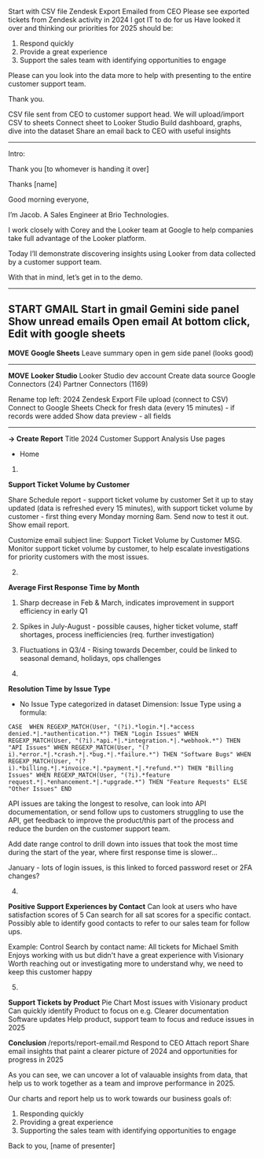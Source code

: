 Start with CSV file
Zendesk Export
Emailed from CEO
Please see exported tickets from Zendesk activity in 2024 I got IT to do for us
Have looked it over and thinking our priorities for 2025 should be:

1. Respond quickly
2. Provide a great experience
3. Support the sales team with identifying opportunities to engage

Please can you look into the data more to help with presenting to the entire customer support team.

Thank you.

CSV file sent from CEO to customer support head.
We will upload/import CSV to sheets
Connect sheet to Looker Studio
Build dashboard, graphs, dive into the dataset
Share an email back to CEO with useful insights


---
Intro:

Thank you          [to whomever is handing it over]

Thanks [name]

Good morning everyone,

I’m Jacob. A Sales Engineer at Brio Technologies.

I work closely with Corey and the Looker team at Google to help companies take full advantage of the Looker platform.

Today I’ll demonstrate discovering insights using Looker from data collected by a customer support team.

With that in mind, let’s get in to the demo.

---
**START**
**GMAIL**
Start in gmail
Gemini side panel
Show unread emails
Open email
At bottom click, Edit with google sheets
---
**MOVE**
**Google Sheets**
Leave summary open in gem side panel (looks good)

---
**MOVE**
**Looker Studio**
Looker Studio dev account
Create data source
Google Connectors (24)
Partner Connectors (1169)

Rename top left: 2024 Zendesk Export
File upload (connect to CSV)
Connect to Google Sheets
Check for fresh data (every 15 minutes) - if records were added
Show data preview - all fields

---
**-> Create Report**
Title 2024 Customer Support Analysis
Use pages
- Home

1. 
**Support Ticket Volume by Customer**

Share
Schedule report - support ticket volume by customer
Set it up to stay updated (data is refreshed every 15 minutes), with support ticket volume by customer - first thing every Monday morning 8am. 
Send now to test it out.
Show email report.

Customize email subject line: 
Support Ticket Volume by Customer
MSG. 
Monitor support ticket volume by customer, to help escalate investigations for priority customers with the most issues.

2. 
**Average First Response Time by Month**

1. Sharp decrease in Feb & March, indicates improvement in support efficiency in early Q1
2. Spikes in July-August - possible causes, higher ticket volume, staff shortages, process inefficiencies (req. further investigation)
3. Fluctuations in Q3/4 - Rising towards December, could be linked to seasonal demand, holidays, ops challenges


3. 
**Resolution Time by Issue Type**

- No Issue Type categorized in dataset
Dimension: 
Issue Type using a formula:

`CASE 
  WHEN REGEXP_MATCH(User, "(?i).*login.*|.*access denied.*|.*authentication.*") THEN "Login Issues"
  WHEN REGEXP_MATCH(User, "(?i).*api.*|.*integration.*|.*webhook.*") THEN "API Issues"
  WHEN REGEXP_MATCH(User, "(?i).*error.*|.*crash.*|.*bug.*|.*failure.*") THEN "Software Bugs"
  WHEN REGEXP_MATCH(User, "(?i).*billing.*|.*invoice.*|.*payment.*|.*refund.*") THEN "Billing Issues"
  WHEN REGEXP_MATCH(User, "(?i).*feature request.*|.*enhancement.*|.*upgrade.*") THEN "Feature Requests"
  ELSE "Other Issues"
END`

API issues are taking the longest to resolve, can look into API documementation, or send follow ups to customers struggling to use the API, get feedback to improve the product/this part of the process and reduce the burden on the customer support team.

Add date range control to drill down into issues that took the most time during the start of the year, where first response time is slower...

January - lots of login issues, is this linked to forced password reset or 2FA changes?

4. 
**Positive Support Experiences by Contact**
Can look at users who have satisfaction scores of 5
Can search for all sat scores for a specific contact.
Possibly able to identify good contacts to refer to our sales team for follow ups.

Example:
Control
Search by contact name:
All tickets for
Michael Smith
Enjoys working with us but didn't have a great experience with Visionary
Worth reaching out or investigating more to understand why, we need to keep this customer happy


5. 
**Support Tickets by Product**
Pie Chart
Most issues with Visionary product
Can quickly identify Product to focus on e.g.
Clearer documentation
Software updates
Help product, support team to focus
and reduce issues in 2025


**Conclusion**
/reports/report-email.md
Respond to CEO
Attach report
Share email insights that paint a clearer picture of 2024
and opportunities for progress in 2025

As you can see, we can uncover a lot of valauable insights from data, that help us to work together as a team and improve performance in 2025.

Our charts and report help us to work towards our business goals of:

1. Responding quickly
2. Providing a great experience
3. Supporting the sales team with identifying opportunities to engage

Back to you, [name of presenter]